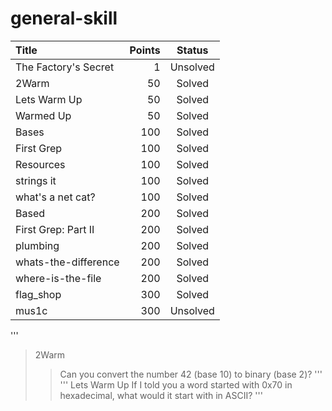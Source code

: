 # general-skill

Title				|Points	|Status
:---				|---:	|:---:
The Factory's Secret|  1	|Unsolved	
2Warm				| 50	|Solved
Lets Warm Up		| 50	|Solved
Warmed Up			| 50	|Solved
Bases				|100	|Solved
First Grep			|100	|Solved
Resources			|100	|Solved
strings it			|100	|Solved
what's a net cat?	|100	|Solved
Based				|200	|Solved
First Grep: Part II |200	|Solved
plumbing			|200	|Solved
whats-the-difference|200	|Solved
where-is-the-file	|200	|Solved
flag_shop			|300	|Solved
mus1c				|300	|Unsolved

'''
> 2Warm
>> Can you convert the number 42 (base 10) to binary (base 2)? 
'''
'''
Lets Warm Up
>> If I told you a word started with 0x70 in hexadecimal, what would it start with in ASCII? 
'''
